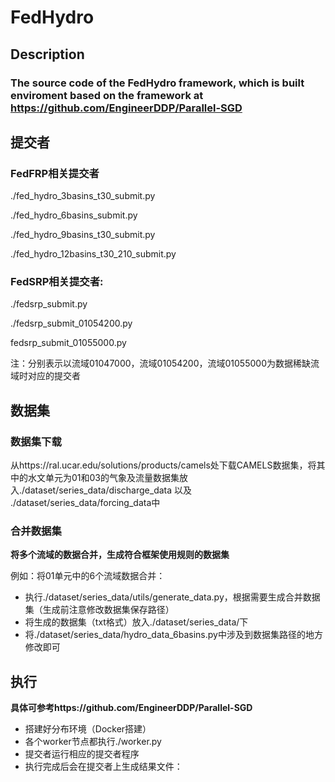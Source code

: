 # FedHydro
## Description

### The source code of the FedHydro framework, which is built enviroment based on the framework at https://github.com/EngineerDDP/Parallel-SGD

## 提交者
### FedFRP相关提交者
  ./fed_hydro_3basins_t30_submit.py
  
  ./fed_hydro_6basins_submit.py
  
  ./fed_hydro_9basins_t30_submit.py
  
  ./fed_hydro_12basins_t30_210_submit.py

### FedSRP相关提交者:
  ./fedsrp_submit.py
  
  ./fedsrp_submit_01054200.py
  
  fedsrp_submit_01055000.py
  
  注：分别表示以流域01047000，流域01054200，流域01055000为数据稀缺流域时对应的提交者
  
## 数据集
### 数据集下载
  从https://ral.ucar.edu/solutions/products/camels处下载CAMELS数据集，将其中的水文单元为01和03的气象及流量数据集放入./dataset/series_data/discharge_data 以及 ./dataset/series_data/forcing_data中

### 合并数据集
  **将多个流域的数据合并，生成符合框架使用规则的数据集**
  
  例如：将01单元中的6个流域数据合并：
  
  - 执行./dataset/series_data/utils/generate_data.py，根据需要生成合并数据集（生成前注意修改数据集保存路径）
  - 将生成的数据集（txt格式）放入./dataset/series_data/下
  - 将./dataset/series_data/hydro_data_6basins.py中涉及到数据集路径的地方修改即可

## 执行
**具体可参考https://github.com/EngineerDDP/Parallel-SGD**
- 搭建好分布环境（Docker搭建）
- 各个worker节点都执行./worker.py
- 提交者运行相应的提交者程序
- 执行完成后会在提交者上生成结果文件：
  
  


